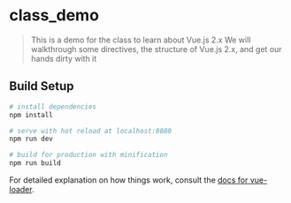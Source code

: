 # class_demo

> This is a demo for the class to learn about Vue.js 2.x
> We will walkthrough some directives, the structure of Vue.js 2.x, and get our hands dirty with it

## Build Setup

``` bash
# install dependencies
npm install

# serve with hot reload at localhost:8080
npm run dev

# build for production with minification
npm run build
```

For detailed explanation on how things work, consult the [docs for vue-loader](http://vuejs.github.io/vue-loader).
